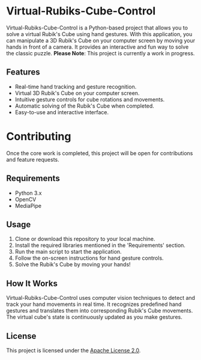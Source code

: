# Virtual-Rubiks-Cube-Control

Virtual-Rubiks-Cube-Control is a Python-based project that allows you to solve a virtual Rubik's Cube using hand gestures. With this application, you can manipulate a 3D Rubik's Cube on your computer screen by moving your hands in front of a camera. It provides an interactive and fun way to solve the classic puzzle.
**Please Note**: This project is currently a work in progress.

## Features

- Real-time hand tracking and gesture recognition.
- Virtual 3D Rubik's Cube on your computer screen.
- Intuitive gesture controls for cube rotations and movements.
- Automatic solving of the Rubik's Cube when completed.
- Easy-to-use and interactive interface.

# Contributing

Once the core work is completed, this project will be open for contributions and feature requests.

## Requirements

- Python 3.x
- OpenCV
- MediaPipe

## Usage

1. Clone or download this repository to your local machine.
2. Install the required libraries mentioned in the 'Requirements' section.
3. Run the main script to start the application.
4. Follow the on-screen instructions for hand gesture controls.
5. Solve the Rubik's Cube by moving your hands!

## How It Works

Virtual-Rubiks-Cube-Control uses computer vision techniques to detect and track your hand movements in real time. It recognizes predefined hand gestures and translates them into corresponding Rubik's Cube movements. The virtual cube's state is continuously updated as you make gestures.

## License

This project is licensed under the [Apache License 2.0](LICENSE).
